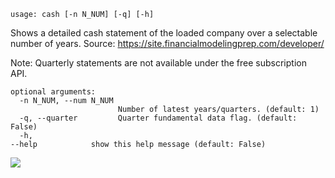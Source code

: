 ```
usage: cash [-n N_NUM] [-q] [-h]
```
Shows a detailed cash statement of the loaded company over a selectable number of years. Source: https://site.financialmodelingprep.com/developer/

Note: Quarterly statements are not available under the free subscription API.

```
optional arguments:
  -n N_NUM, --num N_NUM
                        Number of latest years/quarters. (default: 1)
  -q, --quarter         Quarter fundamental data flag. (default: False)
  -h, 
--help            show this help message (default: False)
```
<img size="1400" atl="Feature Screenshot - fmp-cash" src="https://user-images.githubusercontent.com/85772166/141523386-d46bf9db-defc-4497-9216-cb2e75e368d9.png">
